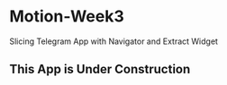 # Motion-Week3 

Slicing Telegram App with Navigator and Extract Widget

## This App is Under Construction
